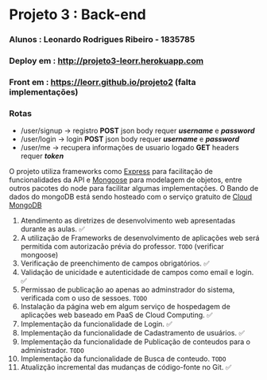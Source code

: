 # Projeto 3 : Back-end
### Alunos : Leonardo Rodrigues Ribeiro - 1835785</br>

### Deploy em : http://projeto3-leorr.herokuapp.com
### Front em : https://leorr.github.io/projeto2 (falta implementações)

### Rotas
* /user/signup  →  registro **POST** json body requer ***username*** e ***password***
* /user/login   →  login **POST** json body requer ***username*** e ***password***
* /user/me      →  recupera informações de usuario logado **GET** headers requer ***token***

O projeto utiliza frameworks como <a href = "https://expressjs.com/">Express</a> para facilitação de funcionalidades da API e <a href = "https://mongoosejs.com/"> Mongoose</a> para modelagem de objetos, entre outros pacotes do node para facilitar algumas implementações.
O Bando de dados do mongoDB está sendo hosteado com o serviço gratuito de <a href = "cloud.mongodb.com"> Cloud MongoDB </a>

1. Atendimento as diretrizes de desenvolvimento web apresentadas durante as aulas. ✅
2. A utilização de Frameworks de desenvolvimento de aplicações web será permitida com autorizacão prévia do professor. `TODO` (verificar mongoose)
3. Verificação de preenchimento de campos obrigatórios. ✅
4. Validação de unicidade e autenticidade de campos como email e login. ✅
5. Permissao de publicação ao apenas ao adminstrador do sistema, verificada com o uso de sessoes. `TODO`
6. Instalação da página web em algum serviço de hospedagem de aplicações web baseado em PaaS de Cloud Computing. ✅
7. Implementação da funcionalidade de Login. ✅
8. Implementação da funcionalidade de Cadastramento de usuários. ✅
9. Implementação da funcionalidade de Publicação de conteudos para o administrador. `TODO`
10. Implementação da funcionalidade de Busca de conteudo. `TODO`
11. Atualizção incremental das mudanças de código-fonte no Git. ✅
